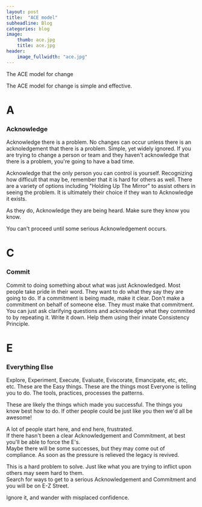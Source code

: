 ```yaml
---
layout: post
title:  "ACE model"
subheadline: Blog
categories: blog
image:
    thumb: ace.jpg
    title: ace.jpg
header:
    image_fullwidth: "ace.jpg"
---
```

The ACE model for change

The ACE model for change is simple and effective.  

<h1 style="">A</h1><h3>Acknowledge</h3>
Acknowledge there is a problem.  
No changes can occur unless there is an acknoledgement that there is a problem. 
Simple, yet widely ignored. 
If you are trying to change a person or team and they haven't acknowledge that there is a problem, you're going to have a bad time.  

Acknowledge that the only person you can control is yourself.  Recognizing how difficult that may be, remember that it is hard for others as well. 
There are a variety of options including "Holding Up The Mirror" to assist others in seeing the problem. 
It is ultimately their choice if they wan to Acknowledge it exists. 

As they do, Acknowledge they are being heard.  Make sure they know you know.  

You can't proceed until some serious Acknowledgement occurs.  

<h1 style="">C</h1><h3>Commit</h3>
Commit to doing something about what was just Acknowledged.
Most people take pride in their word.  They want to do what they say they are going to do.  
If a commitment is being made, make it clear.  
Don't make a commitment on behalf of someone else.  They must make that commitment.  
You can just ask clarifying questions and acknowledge what they commited to by repeating it.  
Write it down.
Help them using their innate Consistency Principle. 

<h1 style="">E</h1><h3>Everything Else</h3>
Explore, Experiment, Execute, Evaluate, Eviscorate, Emancipate, etc, etc, etc.
These are the Easy things.  
These are the things most Everyone is telling you to do.  
The tools, practices, processes the patterns.  

These are likely the things which made you successful.  The things you know best how to do. 
If other people could be just like you then we'd all be awesome!  

A lot of people start here, and end here, frustrated.  
If there hasn't been a clear Acknowledgement and Commitment, at best you'll be able to force the E's.  
Maybe there will be some successes, but they may come out of compliance.  As soon as the pressure is relieved the legacy is revived.


This is a hard problem to solve.  Just like what you are trying to inflict upon others may seem hard to them.  
Search for ways to get to a serious Acknowledgement and Commitment and you will be on E-Z Street.  

Ignore it, and wander with misplaced confidence.
